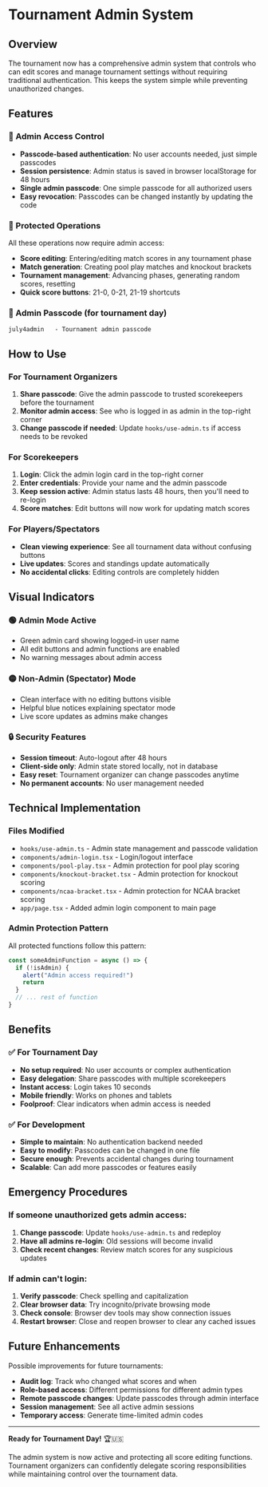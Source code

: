# Tournament Admin System

## Overview
The tournament now has a comprehensive admin system that controls who can edit scores and manage tournament settings without requiring traditional authentication. This keeps the system simple while preventing unauthorized changes.

## Features

### 🔐 Admin Access Control
- **Passcode-based authentication**: No user accounts needed, just simple passcodes
- **Session persistence**: Admin status is saved in browser localStorage for 48 hours
- **Single admin passcode**: One simple passcode for all authorized users
- **Easy revocation**: Passcodes can be changed instantly by updating the code

### 🎯 Protected Operations
All these operations now require admin access:
- **Score editing**: Entering/editing match scores in any tournament phase
- **Match generation**: Creating pool play matches and knockout brackets
- **Tournament management**: Advancing phases, generating random scores, resetting
- **Quick score buttons**: 21-0, 0-21, 21-19 shortcuts

### 🔑 Admin Passcode (for tournament day)
```
july4admin   - Tournament admin passcode
```

## How to Use

### For Tournament Organizers
1. **Share passcode**: Give the admin passcode to trusted scorekeepers before the tournament
2. **Monitor admin access**: See who is logged in as admin in the top-right corner
3. **Change passcode if needed**: Update `hooks/use-admin.ts` if access needs to be revoked

### For Scorekeepers
1. **Login**: Click the admin login card in the top-right corner
2. **Enter credentials**: Provide your name and the admin passcode
3. **Keep session active**: Admin status lasts 48 hours, then you'll need to re-login
4. **Score matches**: Edit buttons will now work for updating match scores

### For Players/Spectators
- **Clean viewing experience**: See all tournament data without confusing buttons
- **Live updates**: Scores and standings update automatically
- **No accidental clicks**: Editing controls are completely hidden

## Visual Indicators

### 🟢 Admin Mode Active
- Green admin card showing logged-in user name
- All edit buttons and admin functions are enabled
- No warning messages about admin access

### 🟡 Non-Admin (Spectator) Mode  
- Clean interface with no editing buttons visible
- Helpful blue notices explaining spectator mode
- Live score updates as admins make changes

### 🔒 Security Features
- **Session timeout**: Auto-logout after 48 hours
- **Client-side only**: Admin state stored locally, not in database
- **Easy reset**: Tournament organizer can change passcodes anytime
- **No permanent accounts**: No user management needed

## Technical Implementation

### Files Modified
- `hooks/use-admin.ts` - Admin state management and passcode validation
- `components/admin-login.tsx` - Login/logout interface
- `components/pool-play.tsx` - Admin protection for pool play scoring
- `components/knockout-bracket.tsx` - Admin protection for knockout scoring  
- `components/ncaa-bracket.tsx` - Admin protection for NCAA bracket scoring
- `app/page.tsx` - Added admin login component to main page

### Admin Protection Pattern
All protected functions follow this pattern:
```typescript
const someAdminFunction = async () => {
  if (!isAdmin) {
    alert("Admin access required!")
    return
  }
  // ... rest of function
}
```

## Benefits

### ✅ For Tournament Day
- **No setup required**: No user accounts or complex authentication
- **Easy delegation**: Share passcodes with multiple scorekeepers
- **Instant access**: Login takes 10 seconds
- **Mobile friendly**: Works on phones and tablets
- **Foolproof**: Clear indicators when admin access is needed

### ✅ For Development
- **Simple to maintain**: No authentication backend needed
- **Easy to modify**: Passcodes can be changed in one file
- **Secure enough**: Prevents accidental changes during tournament
- **Scalable**: Can add more passcodes or features easily

## Emergency Procedures

### If someone unauthorized gets admin access:
1. **Change passcode**: Update `hooks/use-admin.ts` and redeploy
2. **Have all admins re-login**: Old sessions will become invalid
3. **Check recent changes**: Review match scores for any suspicious updates

### If admin can't login:
1. **Verify passcode**: Check spelling and capitalization
2. **Clear browser data**: Try incognito/private browsing mode  
3. **Check console**: Browser dev tools may show connection issues
4. **Restart browser**: Close and reopen browser to clear any cached issues

## Future Enhancements

Possible improvements for future tournaments:
- **Audit log**: Track who changed what scores and when
- **Role-based access**: Different permissions for different admin types
- **Remote passcode changes**: Update passcodes through admin interface
- **Session management**: See all active admin sessions
- **Temporary access**: Generate time-limited admin codes

---

**Ready for Tournament Day!** 🏆🇺🇸

The admin system is now active and protecting all score editing functions. Tournament organizers can confidently delegate scoring responsibilities while maintaining control over the tournament data. 